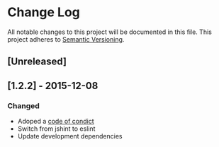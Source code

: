 # Change Log
All notable changes to this project will be documented in this file.
This project adheres to [Semantic Versioning](http://semver.org/).

## [Unreleased]

## [1.2.2] - 2015-12-08
### Changed
- Adoped a [code of condict](CODE_OF_CONDUCT.md)
- Switch from jshint to eslint
- Update development dependencies
